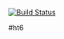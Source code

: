 [![Build Status](https://travis-ci.org/AlexandrAnash/ht6.svg?branch=master)](https://travis-ci.org/AlexandrAnash/ht6)

#ht6 
